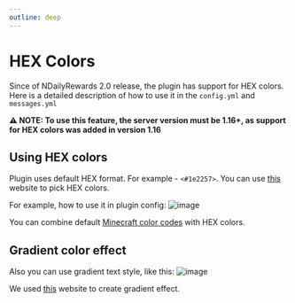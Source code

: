 ```yaml
---
outline: deep
---
```


# HEX Colors

Since of NDailyRewards 2.0 release, the plugin has support for HEX colors. Here is a detailed description of how to use it in the `config.yml` and `messages.yml`

**⚠ NOTE: To use this feature, the server version must be 1.16+, as support for HEX colors was added in version 1.16**

## Using HEX colors
Plugin uses default HEX format. For example - `<#1e2257>`. You can use [this](https://colorpicker.me) website to pick HEX colors.

For example, how to use it in plugin config:
![image](https://github.com/BX-Team/NDailyRewards/assets/76615486/111ccd64-c550-4748-95bf-d7a2b8a384cf)

You can combine default [Minecraft color codes](https://minecraft.tools/en/color-code.php) with HEX colors.

## Gradient color effect
Also you can use gradient text style, like this:
![image](https://github.com/BX-Team/NDailyRewards/assets/76615486/3a5c409d-fd2c-4b32-ac93-f4a42dc7cad5)

We used [this](https://rgb.birdflop.com) website to create gradient effect.
